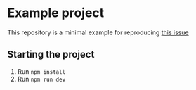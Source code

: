 # Example project

This repository is a minimal example for reproducing [this issue](https://github.com/eidellev/inertiajs-adonisjs/pull/98)

## Starting the project

1. Run `npm install`
2. Run `npm run dev`
